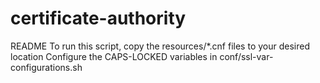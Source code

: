 # certificate-authority

 README
To run this script, copy the resources/*.cnf files to your desired location
Configure the CAPS-LOCKED variables in conf/ssl-var-configurations.sh

